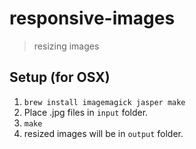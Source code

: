 # responsive-images
> resizing images

## Setup (for OSX)
1. `brew install imagemagick jasper make`
2. Place .jpg files in `input` folder.
3. `make`
4. resized images will be in `output` folder.

